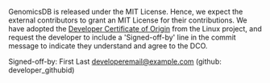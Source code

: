 GenomicsDB is released under the MIT License. Hence, we expect the external contributors to grant an MIT License for their contributions. We have adopted the [Developer Certificate of Origin](http://developercertificate.org/) from the Linux project, and request the developer to include a 'Signed-off-by' line in the commit message to indicate they understand and agree to the DCO.

Signed-off-by: First Last <developeremail@example.com> (github: developer_githubid)

